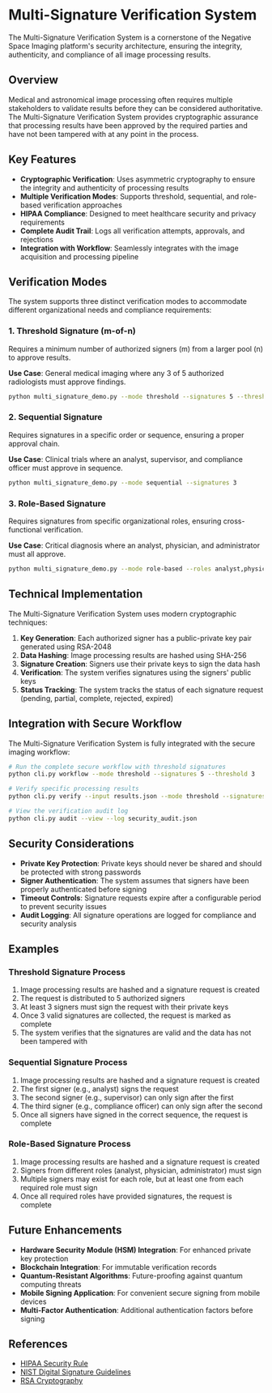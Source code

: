 # Multi-Signature Verification System

The Multi-Signature Verification System is a cornerstone of the Negative Space Imaging platform's security architecture, ensuring the integrity, authenticity, and compliance of all image processing results.

## Overview

Medical and astronomical image processing often requires multiple stakeholders to validate results before they can be considered authoritative. The Multi-Signature Verification System provides cryptographic assurance that processing results have been approved by the required parties and have not been tampered with at any point in the process.

## Key Features

- **Cryptographic Verification**: Uses asymmetric cryptography to ensure the integrity and authenticity of processing results
- **Multiple Verification Modes**: Supports threshold, sequential, and role-based verification approaches
- **HIPAA Compliance**: Designed to meet healthcare security and privacy requirements
- **Complete Audit Trail**: Logs all verification attempts, approvals, and rejections
- **Integration with Workflow**: Seamlessly integrates with the image acquisition and processing pipeline

## Verification Modes

The system supports three distinct verification modes to accommodate different organizational needs and compliance requirements:

### 1. Threshold Signature (m-of-n)

Requires a minimum number of authorized signers (m) from a larger pool (n) to approve results.

**Use Case**: General medical imaging where any 3 of 5 authorized radiologists must approve findings.

```bash
python multi_signature_demo.py --mode threshold --signatures 5 --threshold 3
```

### 2. Sequential Signature

Requires signatures in a specific order or sequence, ensuring a proper approval chain.

**Use Case**: Clinical trials where an analyst, supervisor, and compliance officer must approve in sequence.

```bash
python multi_signature_demo.py --mode sequential --signatures 3
```

### 3. Role-Based Signature

Requires signatures from specific organizational roles, ensuring cross-functional verification.

**Use Case**: Critical diagnosis where an analyst, physician, and administrator must all approve.

```bash
python multi_signature_demo.py --mode role-based --roles analyst,physician,admin
```

## Technical Implementation

The Multi-Signature Verification System uses modern cryptographic techniques:

1. **Key Generation**: Each authorized signer has a public-private key pair generated using RSA-2048
2. **Data Hashing**: Image processing results are hashed using SHA-256
3. **Signature Creation**: Signers use their private keys to sign the data hash
4. **Verification**: The system verifies signatures using the signers' public keys
5. **Status Tracking**: The system tracks the status of each signature request (pending, partial, complete, rejected, expired)

## Integration with Secure Workflow

The Multi-Signature Verification System is fully integrated with the secure imaging workflow:

```bash
# Run the complete secure workflow with threshold signatures
python cli.py workflow --mode threshold --signatures 5 --threshold 3

# Verify specific processing results
python cli.py verify --input results.json --mode threshold --signatures 5 --threshold 3

# View the verification audit log
python cli.py audit --view --log security_audit.json
```

## Security Considerations

- **Private Key Protection**: Private keys should never be shared and should be protected with strong passwords
- **Signer Authentication**: The system assumes that signers have been properly authenticated before signing
- **Timeout Controls**: Signature requests expire after a configurable period to prevent security issues
- **Audit Logging**: All signature operations are logged for compliance and security analysis

## Examples

### Threshold Signature Process

1. Image processing results are hashed and a signature request is created
2. The request is distributed to 5 authorized signers
3. At least 3 signers must sign the request with their private keys
4. Once 3 valid signatures are collected, the request is marked as complete
5. The system verifies that the signatures are valid and the data has not been tampered with

### Sequential Signature Process

1. Image processing results are hashed and a signature request is created
2. The first signer (e.g., analyst) signs the request
3. The second signer (e.g., supervisor) can only sign after the first
4. The third signer (e.g., compliance officer) can only sign after the second
5. Once all signers have signed in the correct sequence, the request is complete

### Role-Based Signature Process

1. Image processing results are hashed and a signature request is created
2. Signers from different roles (analyst, physician, administrator) must sign
3. Multiple signers may exist for each role, but at least one from each required role must sign
4. Once all required roles have provided signatures, the request is complete

## Future Enhancements

- **Hardware Security Module (HSM) Integration**: For enhanced private key protection
- **Blockchain Integration**: For immutable verification records
- **Quantum-Resistant Algorithms**: Future-proofing against quantum computing threats
- **Mobile Signing Application**: For convenient secure signing from mobile devices
- **Multi-Factor Authentication**: Additional authentication factors before signing

## References

- [HIPAA Security Rule](https://www.hhs.gov/hipaa/for-professionals/security/index.html)
- [NIST Digital Signature Guidelines](https://nvlpubs.nist.gov/nistpubs/FIPS/NIST.FIPS.186-4.pdf)
- [RSA Cryptography](https://tools.ietf.org/html/rfc8017)

